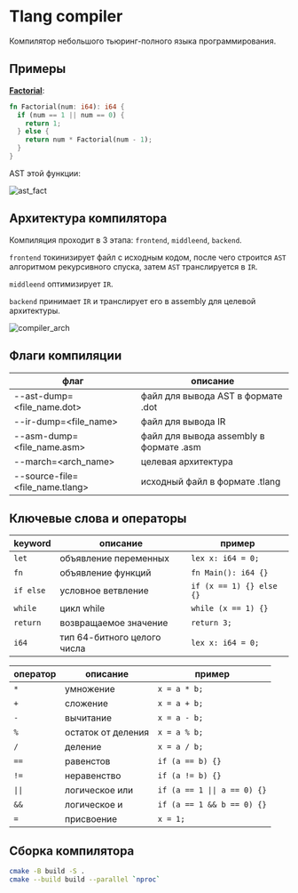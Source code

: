 # Tlang compiler

Компилятор небольшого тьюринг-полного языка программирования.

## Примеры

[**Factorial**](/examples/factorial.tlang):

```Rust
fn Factorial(num: i64): i64 {
  if (num == 1 || num == 0) {
    return 1;
  } else {
    return num * Factorial(num - 1);
  }
}
```

AST этой функции:

![ast_fact](/img/factorial_ast.png)

## Архитектура компилятора

Компиляция проходит в 3 этапа: `frontend`, `middleend`, `backend`.

`frontend` токинизирует файл с исходным кодом, после чего строится `AST` алгоритмом рекурсивного спуска, затем `AST` транслируется в `IR`.

`middleend` оптимизирует `IR`.

`backend` принимает `IR` и транслирует его в assembly для целевой архитектуры.

![compiler_arch](/img/compiler_arch.jpg)

## Флаги компиляции

| флаг | описание |
|------|----------|
| --ast-dump=<file_name.dot> | файл для вывода AST в формате .dot |
| --ir-dump=<file_name> | файл для вывода IR |
| --asm-dump=<file_name.asm> | файл для вывода assembly в формате .asm |
| --march=<arch_name> | целевая архитектура |
| --source-file=<file_name.tlang> | исходный файл в формате .tlang |

## Ключевые слова и операторы

| keyword | описание | пример |
|---------|----------|--------|
| `let`     | объявление переменных | `lex x: i64 = 0;` |
| `fn`      | объявление функций | `fn Main(): i64 {}` |
| `if else` | условное ветвление | `if (x == 1) {} else {}` |
| `while` | цикл while | `while (x == 1) {}` |
| `return` | возвращаемое значение | `return 3;` |
| `i64` | тип 64-битного целого числа | `lex x: i64 = 0;` |

| оператор | описание | пример |
|----------|----------|--------|
| `*`      | умножение | `x = a * b;` |
| `+`      | сложение | `x = a + b;` |
| `-`      | вычитание | `x = a - b;` |
| `%`      | остаток от деления | `x = a % b;` |
| `/`      | деление | `x = a / b;` |
| `==`     | равенстов | `if (a == b) {}` |
| `!=`     | неравенство | `if (a != b) {}` |
| `\|\|`     | логическое или | `if (a == 1 \|\| a == 0) {}` |
| `&&`     | логическое и | `if (a == 1 && b == 0) {}` |
| `=`      | присвоение | `x = 1;` |

## Сборка компилятора

```bash
cmake -B build -S .
cmake --build build --parallel `nproc`
```
